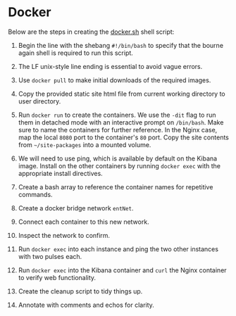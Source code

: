 # Docker

Below are the steps in creating the [docker.sh](./docker.sh) shell script:

1. Begin the line with the shebang `#!/bin/bash` to specify that the bourne again shell is required to run this script.

2. The LF unix-style line ending is essential to avoid vague errors.

3. Use `docker pull` to make initial downloads of the required images.

4. Copy the provided static site html file from current working directory to user directory.

5. Run `docker run` to create the containers. We use the `-dit` flag to run them in detached mode with an interactive prompt on `/bin/bash`. Make sure to name the containers for further reference. In the Nginx case, map the local `8080` port to the container's `80` port. Copy the site contents from `~/site-packages` into a mounted volume.

6. We will need to use ping, which is available by default on the Kibana image. Install on the other containers by running `docker exec` with the appropriate install directives.

7. Create a bash array to reference the container names for repetitive commands.

8. Create a docker bridge network `entNet`.

9. Connect each container to this new network.

10. Inspect the network to confirm.

11. Run `docker exec` into each instance and ping the two other instances with two pulses each.

12. Run `docker exec` into the Kibana container and `curl` the Nginx container to verify web functionality.

13. Create the cleanup script to tidy things up.

14. Annotate with comments and echos for clarity.
